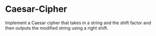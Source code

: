 # Caesar-Cipher
Implement a Caesar cipher that takes in a string and the shift factor and then outputs the modified string using a right shift.
